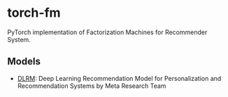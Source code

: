 # torch-fm

PyTorch implementation of Factorization Machines for Recommender System.

## Models

- [DLRM](https://github.com/facebookresearch/dlrm): Deep Learning Recommendation Model for Personalization and Recommendation Systems by Meta Research Team
